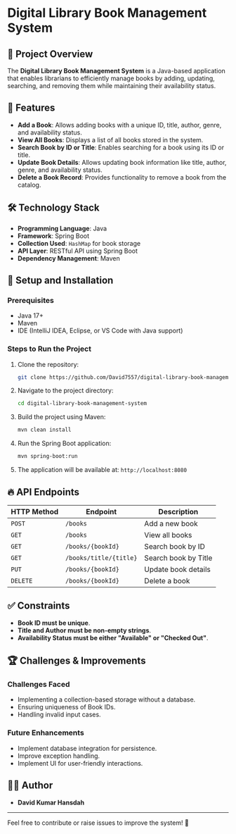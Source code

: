 # Digital Library Book Management System

## 📌 Project Overview
The **Digital Library Book Management System** is a Java-based application that enables librarians to efficiently manage books by adding, updating, searching, and removing them while maintaining their availability status.

## 🎯 Features
- **Add a Book**: Allows adding books with a unique ID, title, author, genre, and availability status.
- **View All Books**: Displays a list of all books stored in the system.
- **Search Book by ID or Title**: Enables searching for a book using its ID or title.
- **Update Book Details**: Allows updating book information like title, author, genre, and availability status.
- **Delete a Book Record**: Provides functionality to remove a book from the catalog.

## 🛠️ Technology Stack
- **Programming Language**: Java
- **Framework**: Spring Boot
- **Collection Used**: `HashMap` for book storage
- **API Layer**: RESTful API using Spring Boot
- **Dependency Management**: Maven

## 🚀 Setup and Installation
### Prerequisites
- Java 17+
- Maven
- IDE (IntelliJ IDEA, Eclipse, or VS Code with Java support)

### Steps to Run the Project
1. Clone the repository:
   ```sh
   git clone https://github.com/David7557/digital-library-book-management-system.git
   ```
2. Navigate to the project directory:
   ```sh
   cd digital-library-book-management-system
   ```
3. Build the project using Maven:
   ```sh
   mvn clean install
   ```
4. Run the Spring Boot application:
   ```sh
   mvn spring-boot:run
   ```
5. The application will be available at: `http://localhost:8080`

## 🔥 API Endpoints
| HTTP Method | Endpoint            | Description                        |
|------------|---------------------|------------------------------------|
| `POST`     | `/books`            | Add a new book                    |
| `GET`      | `/books`            | View all books                     |
| `GET`      | `/books/{bookId}`   | Search book by ID                  |
| `GET`      | `/books/title/{title}` | Search book by Title               |
| `PUT`      | `/books/{bookId}`   | Update book details                |
| `DELETE`   | `/books/{bookId}`   | Delete a book                      |

## ✅ Constraints
- **Book ID must be unique**.
- **Title and Author must be non-empty strings**.
- **Availability Status must be either "Available" or "Checked Out"**.

## 🏆 Challenges & Improvements
### Challenges Faced
- Implementing a collection-based storage without a database.
- Ensuring uniqueness of Book IDs.
- Handling invalid input cases.

### Future Enhancements
- Implement database integration for persistence.
- Improve exception handling.
- Implement UI for user-friendly interactions.

## 👨‍💻 Author
- **David Kumar Hansdah**  

---

Feel free to contribute or raise issues to improve the system! 🚀

